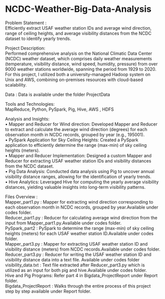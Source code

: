 # NCDC-Weather-Big-Data-Analysis


Problem Statement :<br>
Efficiently extract USAF weather station IDs and average wind direction, range of ceiling heights, and average visibility distances from the NCDC dataset to identify yearly trends.


Project Description:<br>
Performed comprehensive analysis on the National Climatic Data Center (NCDC) weather dataset, which comprises daily weather measurements (temperature, visibility distance, wind speed, humidity, pressure) from over 9000 weather stations worldwide, spanning the period from 1929 to 2020. For this project, I utilized both a university-managed Hadoop system on Unix and AWS, combining on-premises resources with cloud-based scalability.

Data : Data is available under the folder ProjectData 

Tools and Technologies: <br>
MapReduce, Python, PySpark, Pig, Hive, AWS , HDFS

Analysis and Insights:<br>
•	Mapper and Reducer for Wind direction: Developed Mapper and Reducer to extract and calculate the average wind direction (degrees) for each observation month in NCDC records, grouped by year (e.g., 195001).<br>
•	PySpark Application for Sky Ceiling Heights: Created a PySpark application to efficiently determine the range (max-min) of sky ceiling heights (meters).<br>
•	Mapper and Reducer Implementation: Designed a custom Mapper and Reducer for extracting USAF weather station IDs and visibility distances from the NCDC dataset.<br>
•	Pig Data Analysis: Conducted data analysis using Pig to uncover annual visibility distance ranges, allowing for the identification of yearly trends.<br>
•	Hive Analytics: Leveraged Hive for computing the yearly average visibility distances, yielding valuable insights into long-term visibility patterns.<br>

Files Overview :<br>
Mapper_part1.py : Mapper for extracting wind direction corresponding to each observation month in NCDC records, grouped by year.Available under codes folder.<br>
Reducer_part1.py : Reducer for calculating average wind direction from the input from Mapper_part1.py.Available under codes folder.<br>
PySpark_part2 : PySpark to determine the range (max-min) of sky ceiling heights (meters) for each USAF weather station ID.Available under codes folder. <br>
Mapper_part3.py : Mapper for extracting USAF weather station ID and visibility distance (meters) from NCDC records.Available under codes folder.<br>
Reducer_part3.py : Reducer for writing the USAF weather station ID and visibility distance data into a text file. Available under codes folder<br>
visibility_data.txt :  Text file extracted after Reducer_part3.py which is utilized as an input for both pig and hive.Available under codes folder.<br>
Hive and Pig Programs: Refer part 4 in Bigdata_ProjectReport under Report folder.<br>
Bigdata_ProjectReport :  Walks through the entire process of this project step by step available under Report folder.



